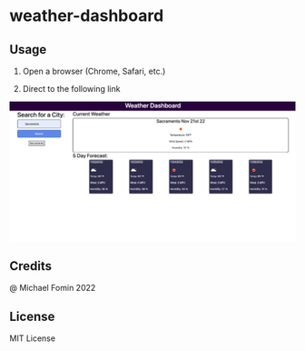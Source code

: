# weather-dashboard

## Usage
1. Open a browser (Chrome, Safari, etc.)

2. Direct to the following link  



<img src="./assets/pic/Screen Shot 2022-11-21 at 4.54.25 PM.png">






## Credits

@ Michael Fomin 2022

## License

MIT License
